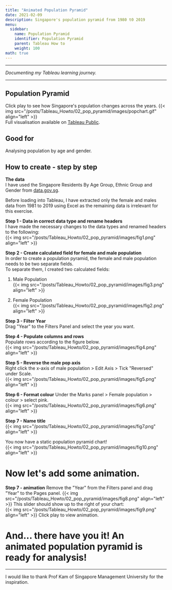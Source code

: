 ```yaml
---
title: "Animated Population Pyramid"
date: 2021-02-09
description: Singapore's population pyramid from 1980 t0 2019
menu:
  sidebar:
    name: Population Pyramid
    identifier: Population Pyramid
    parent: Tableau How to
    weight: 100
math: true
---
```


---

*Documenting my Tableau learning journey.*

---

## Population Pyramid

Click play to see how Singapore's population changes across the years.
{{< img src="/posts/Tableau_Howto/02_pop_pyramid/images/popchart.gif" align="left" >}}  
Full visualisation available on [Tableau Public](https://public.tableau.com/profile/suyiinang#!/vizhome/Singaporespopulationpyramid/Dashboard1).  


## Good for
Analysing population by age and gender.

## How to create - step by step
**The data**  
I have used the Singapore Residents By Age Group, Ethnic Group and Gender from [data.gov.sg](https://data.gov.sg/dataset/resident-population-by-ethnicity-gender-and-age-group?view_id=8ff89d3f-48c8-46e4-8a4d-a8b9f152976f&resource_id=f9dbfc75-a2dc-42af-9f50-425e4107ae84).  

Before loading into Tableau, I have extracted only the female and males data from 1981 to 2019 using Excel as the remaining data is irrelevant for this exercise.  

**Step 1 - Data in correct data type and rename headers**   
I have made the necessary changes to the data types and renamed headers to the following:  
{{< img src="/posts/Tableau_Howto/02_pop_pyramid/images/fig1.png" align="left" >}}

**Step 2 - Create calculated field for female and male population**  
In order to create a population pyramid, the female and male population needs to be two separate fields.  
To separate them, I created two calculated fields:
1) Male Population  
{{< img src="/posts/Tableau_Howto/02_pop_pyramid/images/fig3.png" align="left" >}}

2) Female Population  
{{< img src="/posts/Tableau_Howto/02_pop_pyramid/images/fig2.png" align="left" >}}

**Step 3 - Filter Year**  
Drag "Year" to the Filters Panel and select the year you want.  

**Step 4 - Populate columns and rows**   
Populate rows according to the figure below.  
{{< img src="/posts/Tableau_Howto/02_pop_pyramid/images/fig4.png" align="left" >}}

**Step 5 - Reverse the male pop axis**  
Right click the x-axis of male population > Edit Axis > Tick "Reversed" under Scale.  
{{< img src="/posts/Tableau_Howto/02_pop_pyramid/images/fig5.png" align="left" >}}

**Step 6 - Format colour**
Under the Marks panel > Female population > colour > select pink.  
{{< img src="/posts/Tableau_Howto/02_pop_pyramid/images/fig6.png" align="left" >}}

**Step 7 - Name title**  
{{< img src="/posts/Tableau_Howto/02_pop_pyramid/images/fig7.png" align="left" >}}

You now have a static population pyramid chart!  
{{< img src="/posts/Tableau_Howto/02_pop_pyramid/images/fig10.png" align="left" >}}

# Now let's add some animation.

**Step 7 - animation**
Remove the "Year" from the Filters panel and drag "Year" to the Pages panel.
{{< img src="/posts/Tableau_Howto/02_pop_pyramid/images/fig8.png" align="left" >}}
This slider should show up to the right of your chart:  
{{< img src="/posts/Tableau_Howto/02_pop_pyramid/images/fig9.png" align="left" >}}
Click play to view animation.  

# And... there have you it! An animated population pyramid is ready for analysis!  

---
I would like to thank Prof Kam of Singapore Management University for the inspiration.
